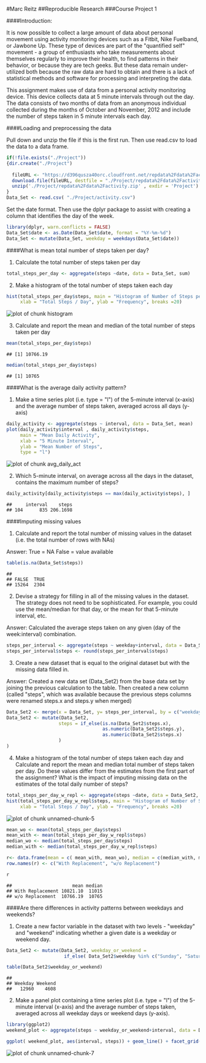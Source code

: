 #Marc Reitz
##Reproducible Research 
###Course Project 1

####Introduction:

It is now possible to collect a large amount of data about personal movement using activity monitoring devices such as a Fitbit, Nike Fuelband, or Jawbone Up. These type of devices are part of the "quantified self" movement - a group of enthusiasts who take measurements about themselves regularly to improve their health, to find patterns in their behavior, or because they are tech geeks. But these data remain under-utilized both because the raw data are hard to obtain and there is a lack of statistical methods and software for processing and interpreting the data.

This assignment makes use of data from a personal activity monitoring device. This device collects data at 5 minute intervals through out the day. The data consists of two months of data from an anonymous individual collected during the months of October and November, 2012 and include the number of steps taken in 5 minute intervals each day.

####Loading and preprocessing the data

Pull down and unzip the file if this is the first run. Then use read.csv to load the data to a data frame.

```r
if(!file.exists("./Project")) 
{dir.create("./Project")
  
  fileURL <- "https://d396qusza40orc.cloudfront.net/repdata%2Fdata%2Factivity.zip"
  download.file(fileURL, destfile = "./Project/repdata%2Fdata%2Factivity.zip")
  unzip('./Project/repdata%2Fdata%2Factivity.zip' , exdir = 'Project')
}
Data_Set <- read.csv( "./Project/activity.csv")
```

Set the date format.  Then use the dplyr package to assist with creating a column that identifies the day of the week.


```r
library(dplyr, warn.conflicts = FALSE)
Data_Set$date <- as.Date(Data_Set$date, format = "%Y-%m-%d")
Data_Set <- mutate(Data_Set, weekday = weekdays(Data_Set$date))
```


####What is mean total number of steps taken per day?

1. Calculate the total number of steps taken per day


```r
total_steps_per_day <- aggregate(steps ~date, data = Data_Set, sum)
```


2. Make a histogram of the total number of steps taken each day


```r
hist(total_steps_per_day$steps, main = "Histogram of Number of Steps per Day", 
     xlab = "Total Steps / Day", ylab = "Frequency", breaks =20)
```

![plot of chunk histogram](figure/histogram-1.png)


3. Calculate and report the mean and median of the total number of steps taken per day


```r
mean(total_steps_per_day$steps)
```

```
## [1] 10766.19
```

```r
median(total_steps_per_day$steps)
```

```
## [1] 10765
```

####What is the average daily activity pattern?

1. Make a time series plot (i.e. type = "l") of the 5-minute interval (x-axis) and the average number of steps taken, averaged across all days (y-axis)


```r
daily_activity <- aggregate(steps ~ interval, data = Data_Set, mean)
plot(daily_activity$interval , daily_activity$steps, 
     main = "Mean Daily Activity",
     xlab = "5 Minute Interval",
     ylab = "Mean Number of Steps", 
     type = "l")
```

![plot of chunk avg_daily_act](figure/avg_daily_act-1.png)


2. Which 5-minute interval, on average across all the days in the dataset, contains the maximum number of steps?


```r
daily_activity[daily_activity$steps == max(daily_activity$steps), ]
```

```
##     interval    steps
## 104      835 206.1698
```

####Imputing missing values

1. Calculate and report the total number of missing values in the dataset (i.e. the total number of rows with NAs)

Answer:
True = NA
False = value available


```r
table(is.na(Data_Set$steps))
```

```
## 
## FALSE  TRUE 
## 15264  2304
```

2. Devise a strategy for filling in all of the missing values in the dataset. The strategy does not need to be sophisticated. For example, you could use the mean/median for that day, or the mean for that 5-minute interval, etc.

Answer:  Calculated the average steps taken on any given (day of the week:interval) combination.


```r
steps_per_interval <- aggregate(steps ~ weekday+interval, data = Data_Set, mean)
steps_per_interval$steps <- round(steps_per_interval$steps)
```


3. Create a new dataset that is equal to the original dataset but with the missing data filled in.

Answer:  Created a new data set (Data_Set2) from the base data set by joining the previous calculation to the table.  Then created a new column (called "steps", which was available because the previous steps columns were renamed steps.x and steps.y when merged)


```r
Data_Set2 <- merge(x = Data_Set, y= steps_per_interval, by = c("weekday", "interval"), all = TRUE)
Data_Set2 <- mutate(Data_Set2, 
                   steps = if_else(is.na(Data_Set2$steps.x), 
                                   as.numeric(Data_Set2$steps.y),
                                   as.numeric(Data_Set2$steps.x)
                   )
)
```


4. Make a histogram of the total number of steps taken each day and Calculate and report the mean and median total number of steps taken per day. Do these values differ from the estimates from the first part of the assignment? What is the impact of imputing missing data on the estimates of the total daily number of steps?


```r
total_steps_per_day_w_repl <- aggregate(steps ~date, data = Data_Set2, sum)
hist(total_steps_per_day_w_repl$steps, main = "Histogram of Number of Steps per Day w. Replacement", 
     xlab = "Total Steps / Day", ylab = "Frequency", breaks =20)
```

![plot of chunk unnamed-chunk-5](figure/unnamed-chunk-5-1.png)

```r
mean_wo <- mean(total_steps_per_day$steps) 
mean_with <- mean(total_steps_per_day_w_repl$steps)
median_wo <- median(total_steps_per_day$steps)
median_with <- median(total_steps_per_day_w_repl$steps)

r<- data.frame(mean = c( mean_with, mean_wo), median = c(median_with, median_wo))
row.names(r) <- c("With Replacement", "w/o Replacement")

r
```

```
##                      mean median
## With Replacement 10821.10  11015
## w/o Replacement  10766.19  10765
```


####Are there differences in activity patterns between weekdays and weekends?

1.  Create a new factor variable in the dataset with two levels - "weekday" and "weekend" indicating whether a given date is a weekday or weekend day.


```r
Data_Set2 <- mutate(Data_Set2, weekday_or_weekend = 
                     if_else( Data_Set2$weekday %in% c("Sunday", "Saturday"), c("Weekend"), c("Weekday")))

table(Data_Set2$weekday_or_weekend)
```

```
## 
## Weekday Weekend 
##   12960    4608
```

2. Make a panel plot containing a time series plot (i.e. type = "l") of the 5-minute interval (x-axis) and the average number of steps taken, averaged across all weekday days or weekend days (y-axis). 


```r
library(ggplot2)
weekend_plot <- aggregate(steps ~ weekday_or_weekend+interval, data = Data_Set2, mean)

ggplot( weekend_plot, aes(interval, steps)) + geom_line() + facet_grid(.~weekday_or_weekend) + labs(x="Interval", y = "Steps")
```

![plot of chunk unnamed-chunk-7](figure/unnamed-chunk-7-1.png)


